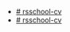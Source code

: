   * [# rsschool-cv](https://AnnStarrySky.github.io/rsschool-cv/cv)
  * [# rsschool-cv](https://AnnStarrySky.github.io/rsschool-cv/)

